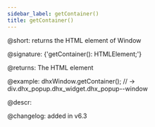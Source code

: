 ```yaml
---
sidebar_label: getContainer()
title: getContainer()
---          
```


@short: returns the HTML element of Window

@signature: {'getContainer(): HTMLElement;'}

@returns:
The HTML element

@example:
dhxWindow.getContainer();
// -> div.dhx_popup.dhx_widget.dhx_popup--window

@descr:

@changelog:
added in v6.3
